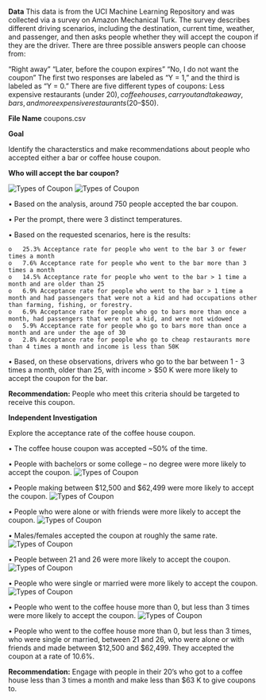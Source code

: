 __Data__
This data is from the UCI Machine Learning Repository and was collected via a survey on Amazon Mechanical Turk. The survey describes different driving scenarios, including the destination, current time, weather, and passenger, and then asks people whether they will accept the coupon if they are the driver. There are three possible answers people can choose from:

“Right away”
“Later, before the coupon expires”
“No, I do not want the coupon”
The first two responses are labeled as “Y = 1,” and the third is labeled as “Y = 0.” There are five different types of coupons: Less expensive restaurants (under $20), coffee houses, carryout and takeaway, bars, and more expensive restaurants ($20–$50).

__File Name__ coupons.csv

__Goal__

Identify the characterstics and make recommendations about people who accepted either a bar or coffee house coupon.

__Who will accept the bar coupon?__

 ![Types of Coupon]( https://github.com/msking2/Practical_Assessment/blob/main/Types%20of%20Coupons%20vs%20Coupons%20Accepted.png)
 ![Types of Coupon](https://github.com/msking2/Practical_Assessment/blob/main/Histogram%20of%20Temperatures.png )

•	Based on the analysis, around 750 people accepted the bar coupon.

•	Per the prompt, there were 3 distinct temperatures.

•	Based on the requested scenarios, here is the results:

    o	25.3% Acceptance rate for people who went to the bar 3 or fewer times a month
    o	7.6% Acceptance rate for people who went to the bar more than 3 times a month
    o	14.5% Acceptance rate for people who went to the bar > 1 time a month and are older than 25
    o	6.9% Acceptance rate for people who went to the bar > 1 time a month and had passengers that were not a kid and had occupations other than farming, fishing, or forestry.
    o	6.9% Acceptance rate for people who go to bars more than once a month, had passengers that were not a kid, and were not widowed
    o	5.9% Acceptance rate for people who go to bars more than once a month and are under the age of 30
    o	2.8% Acceptance rate for people who go to cheap restaurants more than 4 times a month and income is less than 50K
•	Based, on these observations, drivers who go to the bar between 1 - 3 times a month, older than 25, with income > $50 K were more likely to accept the coupon for the bar.

__Recommendation:__ People who meet this criteria should be targeted to receive this coupon.

__Independent Investigation__

Explore the acceptance rate of the coffee house coupon.

•	The coffee house coupon was accepted ~50% of the time.
 
•	People with bachelors or some college – no degree were more likely to accept the coupon.
 ![Types of Coupon]( https://github.com/msking2/Practical_Assessment/blob/main/Education%20of%20People%20who%20Accepted%20a%20Coupon.png)
 
•	People making between $12,500 and $62,499 were more likely to accept the coupon.
 ![Types of Coupon](https://github.com/msking2/Practical_Assessment/blob/main/Income%20of%20People%20who%20Accepted%20a%20Coupon.png )
 
•	People who were alone or with friends were more likely to accept the coupon.
 ![Types of Coupon](https://github.com/msking2/Practical_Assessment/blob/main/Passanger%20of%20People%20who%20Accepted%20a%20Coupon.png )
 
•	Males/females accepted the coupon at roughly the same rate.
 ![Types of Coupon](https://github.com/msking2/Practical_Assessment/blob/main/Gender%20of%20People%20who%20Accepted%20a%20Coupon.png )
 
•	People between 21 and 26 were more likely to accept the coupon.
 ![Types of Coupon](https://github.com/msking2/Practical_Assessment/blob/main/Age%20of%20People%20who%20Accepted%20a%20Coupon.png )
 
•	People who were single or married were more likely to accept the coupon.
 ![Types of Coupon](https://github.com/msking2/Practical_Assessment/blob/main/Marital%20Status%20of%20People%20who%20Accepted%20a%20Coupon.png )

•	People who went to the coffee house more than 0, but less than 3 times were more likely to accept the coupon.
 ![Types of Coupon](https://github.com/msking2/Practical_Assessment/blob/main/Number%20of%20Times%20Visiting%20a%20Coffee%20House%20of%20People%20who%20Accepted%20a%20Coupon.png)

•	People who went to the coffee house more than 0, but less than 3 times, who were single or married, between 21 and 26, who were alone or with friends and made between $12,500 and $62,499. They accepted the coupon at a rate of 10.6%.

__Recommendation:__ Engage with people in their 20’s who got to a coffee house less than 3 times a month and make less than $63 K to give coupons to.
